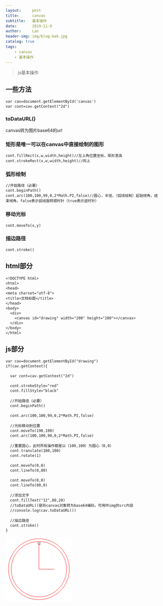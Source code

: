 ```yaml
---
layout:     post
title:      canvas
subtitle:   基本操作
date:       2019-11-9
author:     Lan
header-img: img/blog-bak.jpg
catalog: true
tags:
    - canvas
    - 基本操作
---
```

>js基本操作


## 一些方法
```
var cav=document.getElementById('canvas')
var cont=cav.getContext("2d")
```
### toDataURL()
canvas转为图片base64的url

### 矩形是唯一可以在canvas中直接绘制的图形
```
cont.fillRect(x,w,width,height)//左上角位置坐标，矩形宽高
cont.strokeRect(x,w,width,height)//同上
```

### 弧形绘制

```
//开始路径（必要）
cont.beginPath()
cont.arc(100,100,99,0,2*Math.PI,false)//圆心，半径，（弧线绘制）起始倾角，结束倾角，false表示弧线旋转顺时针（true表示逆时针）
```

### 移动光标
```
cont.moveTo(x,y)
```

### 描边路径
```
cont.stroke()
```
## html部分
```
<!DOCTYPE html>
<html>
<head>
<meta charset="utf-8">
<title>文档标题</title>
</head>
<body>
  <div>
    <canvas id="drawing" width="200" height="200"></canvas>
  </div>
</body>
</html>
```
## js部分
```
var cav=document.getElementById("drawing")
if(cav.getContext){
  
  var cont=cav.getContext("2d")
  
  cont.strokeStyle="red"
  cont.fillStyle="black"
  
  //开始路径（必要）
  cont.beginPath()
  
  cont.arc(100,100,99,0,2*Math.PI,false)
  
  //光标移动到位置
  cont.moveTo(190,100)
  cont.arc(100,100,90,0,2*Math.PI,false)
  
  //重置圆心，此时所有操作都是以（100,100）为圆心（0,0）
  cont.translate(100,100)
  cont.rotate(1)
  
  cont.moveTo(0,0)
  cont.lineTo(0,80)
  
  cont.moveTo(0,0)
  cont.lineTo(80,0)
  
  //添加文字
  cont.fillText("12",80,20)
  //toDataURL()是将canvas对象转为base64编码，可用作img的src内容
  //console.log(cav.toDataURL())
  
  //描边路径
  cont.stroke()
}
```

![2.0](/img/blogimgs/19-11-17-canvas.png)

